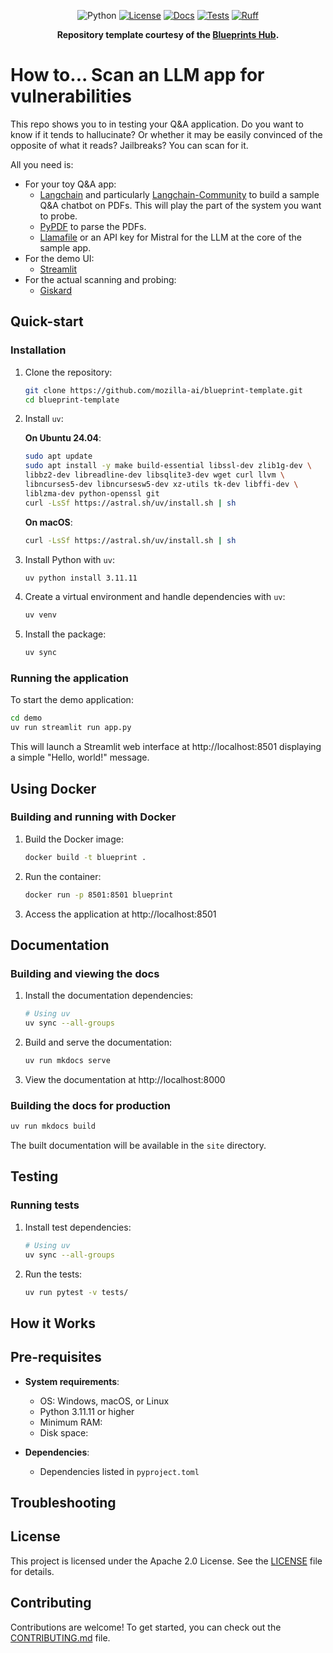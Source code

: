 
<div align="center">

![Python](https://img.shields.io/badge/Python-3.11.11%2B-blue)
[![License](https://img.shields.io/badge/license-Apache%202.0-blue.svg)](LICENSE)
[![Docs](https://github.com/ividal/robustness-scans/actions/workflows/docs.yaml/badge.svg)](https://github.com/ividal/robustness-scans/actions/workflows/docs.yaml/)
[![Tests](https://github.com/ividal/robustness-scans/actions/workflows/tests.yaml/badge.svg)](https://github.com/ividal/robustness-scans/actions/workflows/tests.yaml/)
[![Ruff](https://github.com/ividal/robustness-scans/actions/workflows/lint.yaml/badge.svg?label=Ruff)](https://github.com/ividal/robustness-scans/actions/workflows/lint.yaml/)

**Repository template courtesy of the [Blueprints Hub](https://developer-hub.mozilla.ai/).**

</div>


# How to... Scan an LLM app for vulnerabilities

This repo shows you to in testing your Q&A application. Do you want to know if it tends to hallucinate? Or whether it may be easily convinced of the opposite of what it reads? Jailbreaks? You can scan for it.

All you need is:
* For your toy Q&A app:
   * [Langchain](https://github.com/langchain-ai/langchain) and particularly [Langchain-Community](https://python.langchain.com/api_reference/community/index.html) to build a sample Q&A chatbot on PDFs. This will play the part of the system you want to probe.
   * [PyPDF](https://github.com/py-pdf/pypdf/) to parse the PDFs.
   * [Llamafile](https://github.com/Mozilla-Ocho/llamafile) or an API key for Mistral for the LLM at the core of the sample app.
* For the demo UI:
   * [Streamlit](https://streamlit.io/)
* For the actual scanning and probing:
   * [Giskard](https://github.com/Giskard-AI/giskard)


## Quick-start

### Installation

1. Clone the repository:
   ```bash
   git clone https://github.com/mozilla-ai/blueprint-template.git
   cd blueprint-template
   ```

2. Install `uv`:

   **On Ubuntu 24.04**:
   ```bash
   sudo apt update
   sudo apt install -y make build-essential libssl-dev zlib1g-dev \
   libbz2-dev libreadline-dev libsqlite3-dev wget curl llvm \
   libncurses5-dev libncursesw5-dev xz-utils tk-dev libffi-dev \
   liblzma-dev python-openssl git
   curl -LsSf https://astral.sh/uv/install.sh | sh
   ```

   **On macOS**:
   ```bash
   curl -LsSf https://astral.sh/uv/install.sh | sh
   ```

3. Install Python with `uv`:
   ```bash
   uv python install 3.11.11
   ```

4. Create a virtual environment and handle dependencies with `uv`:
   ```bash
   uv venv
   ```

5. Install the package:
   ```bash
   uv sync
   ```

### Running the application

To start the demo application:
```bash
cd demo
uv run streamlit run app.py
```

This will launch a Streamlit web interface at http://localhost:8501 displaying a simple "Hello, world!" message.

## Using Docker

### Building and running with Docker

1. Build the Docker image:
   ```bash
   docker build -t blueprint .
   ```

2. Run the container:
   ```bash
   docker run -p 8501:8501 blueprint
   ```

3. Access the application at http://localhost:8501

## Documentation

### Building and viewing the docs

1. Install the documentation dependencies:
   ```bash
   # Using uv
   uv sync --all-groups
   ```

2. Build and serve the documentation:
   ```bash
   uv run mkdocs serve
   ```

3. View the documentation at http://localhost:8000

### Building the docs for production

```bash
uv run mkdocs build
```

The built documentation will be available in the `site` directory.

## Testing

### Running tests

1. Install test dependencies:
   ```bash
   # Using uv
   uv sync --all-groups
   ```

2. Run the tests:
   ```bash
   uv run pytest -v tests/
   ```


## How it Works


## Pre-requisites

- **System requirements**:
  - OS: Windows, macOS, or Linux
  - Python 3.11.11 or higher
  - Minimum RAM:
  - Disk space:

- **Dependencies**:
  - Dependencies listed in `pyproject.toml`


## Troubleshooting


## License

This project is licensed under the Apache 2.0 License. See the [LICENSE](LICENSE) file for details.

## Contributing

Contributions are welcome! To get started, you can check out the [CONTRIBUTING.md](CONTRIBUTING.md) file.
